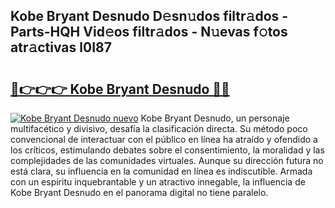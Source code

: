 ## Kobe Bryant Desnudo D𝚎sn𝚞dos filtr𝚊dos - Parts-HQH Vid𝚎os filtr𝚊dos - N𝚞evas f𝚘tos atr𝚊ctivas l0I87

# <h2><a href="http://mbbrj5l.tromn.icu/?c=Kobe+Bryant+Desnudo">🔗👉👉👉 Kobe Bryant Desnudo 🔗🔗</a></h2>

[![Kobe Bryant Desnudo nuevo](https://i.imgur.com/pEAQMta.gif)](http://mbbrj5l.tromn.icu/?c=Kobe+Bryant+Desnudo)
Kobe Bryant Desnudo, un personaje multifacético y divisivo, desafía la clasificación directa. Su método poco convencional de interactuar con el público en línea ha atraído y ofendido a los críticos, estimulando debates sobre el consentimiento, la moralidad y las complejidades de las comunidades virtuales. Aunque su dirección futura no está clara, su influencia en la comunidad en línea es indiscutible. Armada con un espíritu inquebrantable y un atractivo innegable, la influencia de Kobe Bryant Desnudo en el panorama digital no tiene paralelo.
